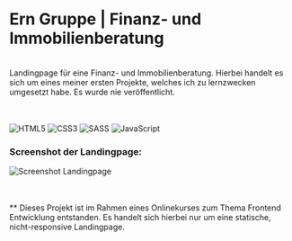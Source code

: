 #  Ern Gruppe | Finanz- und Immobilienberatung 
<br>
Landingpage für eine Finanz- und Immobilienberatung. Hierbei handelt es sich um eines meiner ersten Projekte, welches ich zu lernzwecken umgesetzt habe. Es wurde nie veröffentlicht. 
<br>
<br>
<br>

![HTML5](https://img.shields.io/badge/html5-%23E34F26.svg?style=for-the-badge&logo=html5&logoColor=white)
![CSS3](https://img.shields.io/badge/css3-%231572B6.svg?style=for-the-badge&logo=css3&logoColor=white)
![SASS](https://img.shields.io/badge/SASS-hotpink.svg?style=for-the-badge&logo=SASS&logoColor=white)
![JavaScript](https://img.shields.io/badge/javascript-%23323330.svg?style=for-the-badge&logo=javascript&logoColor=%23F7DF1E)


### Screenshot der Landingpage:

![Screenshot Landingpage](https://github.com/user-attachments/assets/faafd79b-1ae4-41b6-9367-b5b7a8f0435a)

<br>
<br>
** Dieses Projekt ist im Rahmen eines Onlinekurses zum Thema Frontend Entwicklung entstanden. Es handelt sich hierbei nur um eine statische, nicht-responsive Landingpage.
